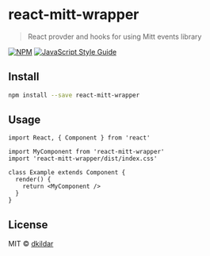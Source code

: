 # react-mitt-wrapper

> React provder and hooks for using Mitt events library

[![NPM](https://img.shields.io/npm/v/react-mitt-wrapper.svg)](https://www.npmjs.com/package/react-mitt-wrapper) [![JavaScript Style Guide](https://img.shields.io/badge/code_style-standard-brightgreen.svg)](https://standardjs.com)

## Install

```bash
npm install --save react-mitt-wrapper
```

## Usage

```tsx
import React, { Component } from 'react'

import MyComponent from 'react-mitt-wrapper'
import 'react-mitt-wrapper/dist/index.css'

class Example extends Component {
  render() {
    return <MyComponent />
  }
}
```

## License

MIT © [dkildar](https://github.com/dkildar)
